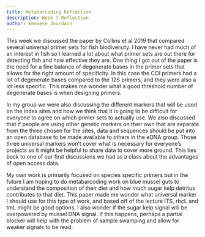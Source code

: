 ```yaml
---
title: Metabarcoding Reflection
description: Week 7 Reflection 
author: Emmaeve Jourdain 
---
```


This week we discussed the paper by Collins et al 2019 that compared several universal primer sets for fish biodiversity. I have never had much of an interest in fish so I learned a lot about what primer sets are out there for detecting fish and how effective they are. One thing I got out of the paper is the need for a fine balance of degenerate bases in the primer sets that allows for the right amount of specificity. In this case the COI primers had a lot of degenerate bases compared to the 12S primers, and they were also a lot less specific. This makes me wonder what a good threshold number of degenerate bases is when designing primers. 

In my group we were also discussing the different markers that will be used on the index sites and how we think that it is going to be difficult for everyone to agree on which primer sets to actually use. We also discussed that if people are using other genetic markers on their own that are separate from the three chosen for the sites, data and sequences should be put into an open database to be made available to others in the eDNA group. Those three universal markers won’t cover what is necessary for everyone’s projects so it might be helpful to share data to cover more ground. This ties back to one of our first discussions we had as a class about the advantages of open access data. 

My own work is primarily focused on species specific primers but in the future I am hoping to do metabarcoding work on blue mussel guts to understand the composition of their diet and how much sugar kelp detritus contributes to that diet. This paper made me wonder what universal marker I should use for this type of work, and based off of the lecture ITS, rbcL and tmL might be good options. I also wonder if the sugar kelp signal will be overpowered by mussel DNA signal. If this happens, perhaps a partial blocker will help with the problem of sample swamping and allow for weaker signals to be read. 
